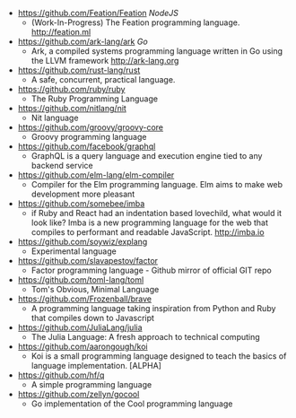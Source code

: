 - https://github.com/Feation/Feation *NodeJS*
  - (Work-In-Progress) The Feation programming language. http://feation.ml
- https://github.com/ark-lang/ark *Go*
  - Ark, a compiled systems programming language written in Go using the LLVM framework http://ark-lang.org
- https://github.com/rust-lang/rust
  - A safe, concurrent, practical language.
- https://github.com/ruby/ruby
  - The Ruby Programming Language
- https://github.com/nitlang/nit
  - Nit language 
- https://github.com/groovy/groovy-core
  - Groovy programming language
- https://github.com/facebook/graphql
  - GraphQL is a query language and execution engine tied to any backend service
- https://github.com/elm-lang/elm-compiler
  - Compiler for the Elm programming language. Elm aims to make web development more pleasant  
- https://github.com/somebee/imba
  - if Ruby and React had an indentation based lovechild, what would it look like? Imba is a new programming language for the web that compiles to performant and readable JavaScript. http://imba.io
- https://github.com/soywiz/explang
  - Experimental language 
- https://github.com/slavapestov/factor
  - Factor programming language - Github mirror of official GIT repo  
- https://github.com/toml-lang/toml
  - Tom's Obvious, Minimal Language
- https://github.com/Frozenball/brave
  - A programming language taking inspiration from Python and Ruby that compiles down to Javascript
- https://github.com/JuliaLang/julia
  - The Julia Language: A fresh approach to technical computing 
- https://github.com/aarongough/koi
  - Koi is a small programming language designed to teach the basics of language implementation. [ALPHA]
- https://github.com/hf/q
  - A simple programming language 
- https://github.com/zellyn/gocool
  - Go implementation of the Cool programming language
  
  
